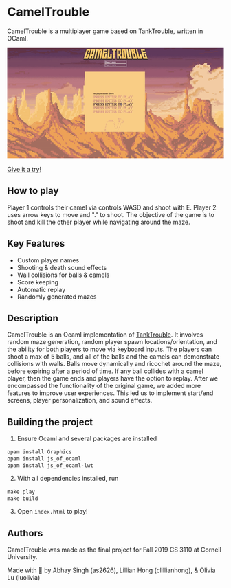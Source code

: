 # CamelTrouble
CamelTrouble is a multiplayer game based on TankTrouble, written in OCaml.

![Image of CamelTrouble](https://github.com/luOlivia/CamelTrouble/blob/js/resources/gameplay.gif)

[Give it a try!](https://as2626.github.io/cameltrouble/)

## How to play
Player 1 controls their camel via controls WASD and shoot with E. Player 2 uses arrow keys to move and "." to shoot. The objective of the game is to shoot and kill the other player while navigating around the maze.

## Key Features
- Custom player names
- Shooting & death sound effects
- Wall collisions for balls & camels
- Score keeping
- Automatic replay
- Randomly generated mazes

## Description

CamelTrouble is an Ocaml implementation of [TankTrouble](https://tanktrouble.com/). It involves random maze generation, random player spawn locations/orientation, and the ability for both players to move via keyboard inputs. The players can shoot a max of 5 balls, and all of the balls and the camels can demonstrate collisions with walls. Balls move dynamically and ricochet around the maze, before expiring after a period of time. If any ball collides with a camel player, then the game ends and players have the option to replay. After we encompassed the functionality of the original game, we added more features to improve user experiences. This led us to implement start/end screens, player personalization, and sound effects.

## Building the project
1. Ensure Ocaml and several packages are installed
```
opam install Graphics
opam install js_of_ocaml
opam install js_of_ocaml-lwt
```
2. With all dependencies installed, run
```
make play
make build
```
3. Open `index.html` to play!

## Authors

CamelTrouble was made as the final project for Fall 2019 CS 3110 at Cornell University.

Made with 🐫 by Abhay Singh (as2626), Lillian Hong (clillianhong), & Olivia Lu (luolivia)
